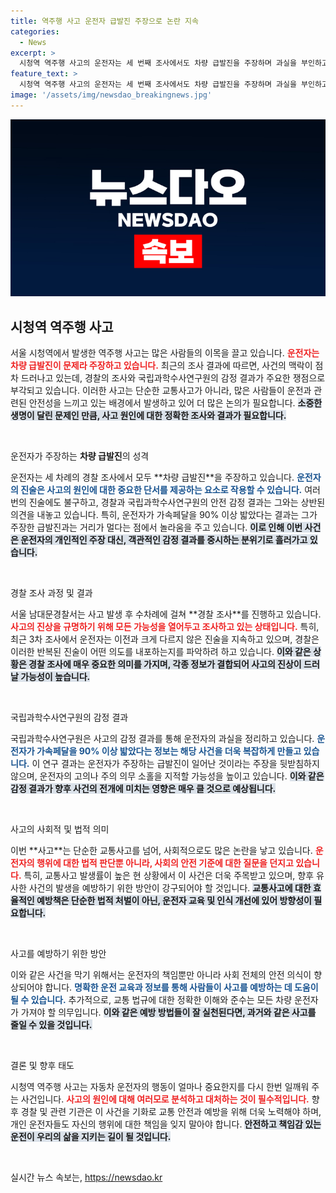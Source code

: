 ```yaml
---
title: 역주행 사고 운전자 급발진 주장으로 논란 지속
categories:
  - News
excerpt: >
  시청역 역주행 사고의 운전자는 세 번째 조사에서도 차량 급발진을 주장하며 과실을 부인하고 있습니다. 반면, 과학수사 결과는 운전자 과실을 지적하며 사건의 진상이 더욱 복잡해지고 있습니다. 과연 진실은 무엇일까요? 클릭해 확인하세요!
feature_text: >
  시청역 역주행 사고의 운전자는 세 번째 조사에서도 차량 급발진을 주장하며 과실을 부인하고 있습니다. 반면, 과학수사 결과는 운전자 과실을 지적하며 사건의 진상이 더욱 복잡해지고 있습니다. 과연 진실은 무엇일까요? 클릭해 확인하세요!
image: '/assets/img/newsdao_breakingnews.jpg'
---
```


<p><img src="/assets/img/newsdao_breakingnews.jpg" alt="pcversion 속보" /></p>

<h2 data-ke-size="size26">시청역 역주행 사고</h2>

<p data-ke-size="size16">서울 시청역에서 발생한 역주행 사고는 많은 사람들의 이목을 끌고 있습니다. <b><span style="color: #ee2323;">운전자는 차량 급발진이 문제라 주장하고 있습니다.</span></b> 최근의 조사 결과에 따르면, 사건의 맥락이 점차 드러나고 있는데, 경찰의 조사와 국립과학수사연구원의 감정 결과가 주요한 쟁점으로 부각되고 있습니다. 이러한 사고는 단순한 교통사고가 아니라, 많은 사람들이 운전과 관련된 안전성을 느끼고 있는 배경에서 발생하고 있어 더 많은 논의가 필요합니다. <b><span style="background-color: #21538527;">소중한 생명이 달린 문제인 만큼, 사고 원인에 대한 정확한 조사와 결과가 필요합니다.</span></b> </p>

<p data-ke-size="size16">&nbsp;</p>

<p>운전자가 주장하는 <strong>차량 급발진</strong>의 성격</p>

<p data-ke-size="size16">운전자는 세 차례의 경찰 조사에서 모두 **차량 급발진**을 주장하고 있습니다. <b><span style="color: #1a5490;">운전자의 진술은 사고의 원인에 대한 중요한 단서를 제공하는 요소로 작용할 수 있습니다.</span></b> 여러 번의 진술에도 불구하고, 경찰과 국립과학수사연구원의 안전 감정 결과는 그와는 상반된 의견을 내놓고 있습니다. 특히, 운전자가 가속페달을 90% 이상 밟았다는 결과는 그가 주장한 급발진과는 거리가 멀다는 점에서 놀라움을 주고 있습니다. <b><span style="background-color: #21538527;">이로 인해 이번 사건은 운전자의 개인적인 주장 대신, 객관적인 감정 결과를 중시하는 분위기로 흘러가고 있습니다.</span></b></p>

<p data-ke-size="size16">&nbsp;</p>

<p>경찰 조사 과정 및 결과</p>

<p data-ke-size="size16">서울 남대문경찰서는 사고 발생 후 수차례에 걸쳐 **경찰 조사**를 진행하고 있습니다. <b><span style="color: #ee2323;">사고의 진상을 규명하기 위해 모든 가능성을 열어두고 조사하고 있는 상태입니다.</span></b> 특히, 최근 3차 조사에서 운전자는 이전과 크게 다르지 않은 진술을 지속하고 있으며, 경찰은 이러한 반복된 진술이 어떤 의도를 내포하는지를 파악하려 하고 있습니다. <b><span style="background-color: #21538527;">이와 같은 상황은 경찰 조사에 매우 중요한 의미를 가지며, 각종 정보가 결합되어 사고의 진상이 드러날 가능성이 높습니다.</span></b></p>

<p data-ke-size="size16">&nbsp;</p>

<p>국립과학수사연구원의 감정 결과</p>

<p data-ke-size="size16">국립과학수사연구원은 사고의 감정 결과를 통해 운전자의 과실을 정리하고 있습니다. <b><span style="color: #1a5490;">운전자가 가속페달을 90% 이상 밟았다는 정보는 해당 사건을 더욱 복잡하게 만들고 있습니다.</span></b> 이 연구 결과는 운전자가 주장하는 급발진이 일어난 것이라는 주장을 뒷받침하지 않으며, 운전자의 고의나 주의 의무 소홀을 지적할 가능성을 높이고 있습니다. <b><span style="background-color: #21538527;">이와 같은 감정 결과가 향후 사건의 전개에 미치는 영향은 매우 클 것으로 예상됩니다.</span></b></p>

<p data-ke-size="size16">&nbsp;</p>

<p>사고의 사회적 및 법적 의미</p>

<p data-ke-size="size16">이번 **사고**는 단순한 교통사고를 넘어, 사회적으로도 많은 논란을 낳고 있습니다. <b><span style="color: #ee2323;">운전자의 행위에 대한 법적 판단뿐 아니라, 사회의 안전 기준에 대한 질문을 던지고 있습니다.</span></b> 특히, 교통사고 발생률이 높은 현 상황에서 이 사건은 더욱 주목받고 있으며, 향후 유사한 사건의 발생을 예방하기 위한 방안이 강구되어야 할 것입니다. <b><span style="background-color: #21538527;">교통사고에 대한 효율적인 예방책은 단순한 법적 처벌이 아닌, 운전자 교육 및 인식 개선에 있어 방향성이 필요합니다.</span></b></p>

<p data-ke-size="size16">&nbsp;</p>

<p>사고를 예방하기 위한 방안</p>

<p data-ke-size="size16">이와 같은 사건을 막기 위해서는 운전자의 책임뿐만 아니라 사회 전체의 안전 의식이 향상되어야 합니다. <b><span style="color: #1a5490;">명확한 운전 교육과 정보를 통해 사람들이 사고를 예방하는 데 도움이 될 수 있습니다.</span></b> 추가적으로, 교통 법규에 대한 정확한 이해와 준수는 모든 차량 운전자가 가져야 할 의무입니다. <b><span style="background-color: #21538527;">이와 같은 예방 방법들이 잘 실천된다면, 과거와 같은 사고를 줄일 수 있을 것입니다.</span></b></p>

<p data-ke-size="size16">&nbsp;</p>

<p>결론 및 향후 태도</p>

<p data-ke-size="size16">시청역 역주행 사고는 자동차 운전자의 행동이 얼마나 중요한지를 다시 한번 일깨워 주는 사건입니다. <b><span style="color: #ee2323;">사고의 원인에 대해 여러모로 분석하고 대처하는 것이 필수적입니다.</span></b> 향후 경찰 및 관련 기관은 이 사건을 기화로 교통 안전과 예방을 위해 더욱 노력해야 하며, 개인 운전자들도 자신의 행위에 대한 책임을 잊지 말아야 합니다. <b><span style="background-color: #21538527;">안전하고 책임감 있는 운전이 우리의 삶을 지키는 길이 될 것입니다.</span></b></p>

<p data-ke-size="size16">&nbsp;</p>
실시간 뉴스 속보는, <a href="https://newsdao.kr" rel="dofollow">https://newsdao.kr</a>


